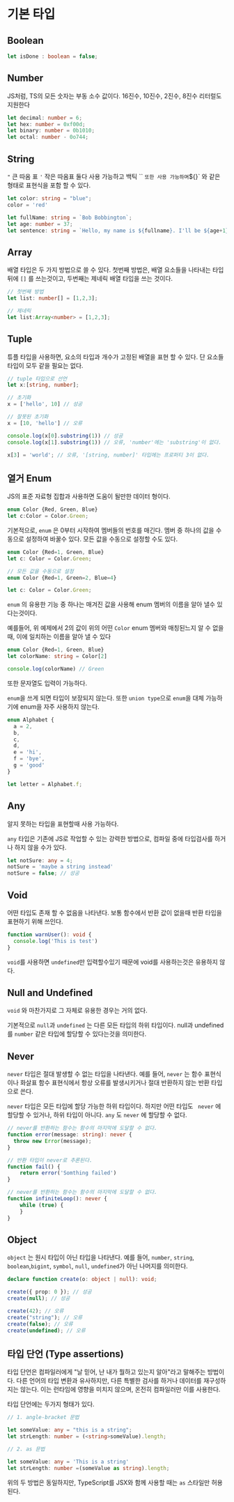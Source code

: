 # 기본 타입



## Boolean

```typescript
let isDone : boolean = false;
```



## Number

JS처럼, TS의 모든 숫자는 부동 소수 값이다. 16진수, 10진수, 2진수, 8진수 리터럴도 지원한다

```typescript
let decimal: number = 6;
let hex: number = 0xf00d;
let binary: number = 0b1010;
let octal: number - 0o744;
```



## String

`"` 큰 따옴 표 `'` 작은 따옴표 둘다 사용 가능하고 백틱 `` ` 또한 사용 가능하며 `${}` 와 같은 형태로 표현식을 포함 할 수 있다.

```typescript
let color: string = "blue";
color = 'red'

let fullName: string = `Bob Bobbington`;
let age: number = 37;
let sentence: string = `Hello, my name is ${fullname}. I'll be ${age+1} years old next month.`
```



## Array

배열 타입은 두 가지 방법으로 쓸 수 있다. 첫번째 방법은, 배열 요소들을 나타내는 타입 뒤에 `[]` 를 쓰는것이고, 두번째는 제네릭 배열 타입을 쓰는 것이다.

```typescript
// 첫번째 방법
let list: number[] = [1,2,3];

// 제네릭
let list:Array<number> = [1,2,3];
```



## Tuple

튜플 타입을 사용하면, 요소의 타입과 개수가 고정된 배열을 표현 할 수 있다. 단 요소들 타입이 모두 같을 필요는 없다.

```typescript
// tuple 타입으로 선언
let x:[string, number];

// 초기화
x = ['hello', 10] // 성공

// 잘못된 초기화
x = [10, 'hello'] // 오류

console.log(x[0].substring(1)) // 성공
console.log(x[1].substring(1)) // 오류, 'number'에는 'substring'이 없다.

x[3] = 'world'; // 오류, '[string, number]' 타입에는 프로퍼티 3이 없다.
```



## 열거 Enum

JS의 표준 자료형 집합과 사용하면 도움이 될만한 데이터 형이다. 

```typescript
enum Color {Red, Green, Blue}
let c:Color = Color.Green;
```

기본적으로, `enum` 은 0부터 시작하여 멤버들의 번호를 매긴다. 멤버 중 하나의 값을 수동으로 설정하여 바꿀수 있다. 모든 값을 수동으로 설정할 수도 있다.

```typescript
enum Color {Red=1, Green, Blue}
let c: Color = Color.Green;

// 모든 값을 수동으로 설정
enum Color {Red=1, Green=2, Blue=4}

let c: Color = Color.Green;
```

`enum` 의 유용한 기능 중 하나는 매겨진 값을 사용해 enum 멤버의 이름을 알아 낼수 있다는것이다. 

예를들어, 위 예제에서 2의 값이 위의 어떤 `Color` enum 멤버와 매칭된느지 알 수 없을 때, 이에 일치하는 이름을 알아 낼 수 있다

```typescript
enum Color {Red=1, Green, Blue}
let colorName: string = Color[2]

console.log(colorName) // Green
```



또한 문자열도 입력이 가능하다.

`enum`을 쓰게 되면 타입이 보장되지 않는다. 또한 `union type`으로 `enum`을 대체 가능하기에 enum을 자주 사용하지 않는다.

```typescript
enum Alphabet {
  a = 2,
  b,
  c,
  d,
  e = 'hi',
  f = 'bye',
  g = 'good'
}

let letter = Alphabet.f;
```



## Any

알지 못하는 타입을 표현할때 사용 가능하다.

`any` 타입은 기존에 JS로 작업할 수 있는 강력한 방법으로, 컴파일 중에 타입검사를 하거나 하지 않을 수가 있다. 

```typescript
let notSure: any = 4;
notSure = 'maybe a string instead'
notSure = false; // 성공
```



## Void

어떤 타입도 존재 할 수 없음을 나타낸다. 보통 함수에서 반환 값이 없을때 반환 타입을 표현하기 위해 쓰인다.

```typescript
function warnUser(): void {
  console.log('This is test')
}
```

`void`를 사용하면 `undefined`만 입력할수있기 때문에 void를 사용하는것은 유용하지 않다.



## Null and Undefined

`void` 와 마찬가지로 그 자체로 유용한 경우는 거의 없다.

기본적으로 `null`과 `undefined` 는 다른 모든 타입의 하위 타입이다. null과 undefined를 `number` 같은 타입에 할당할 수 있다는것을 의미한다.



## Never

`never` 타입은 절대 발생할 수 없는 타입을 나타낸다. 예를 들어, `never` 는 함수 표현식이나 화살표 함수 표현식에서 항상 오류를 발생시키거나 절대 반환하지 않는 반환 타입으로 쓴다.

`never` 타입은 모든 타입에 할당 가능한 하위 타입이다. 하지만 어떤 타입도 ` never` 에 할당할 수 있거나, 하위 타입이 아니다. `any` 도 `never` 에 할당할 수 없다.

``` typescript
// never를 반환하는 함수는 함수의 마지막에 도달할 수 없다.
function error(message: string): never {
  throw new Error(message);
}

// 반환 타입이 never로 추론된다.
function fail() {
	return error('Somthing failed')
}

// never를 반환하는 함수는 함수의 마지막에 도달할 수 없다.
function infiniteLoop(): never {
	while (true) {
	}
}
```



## Object

`object` 는 원시 타입이 아닌 타입을 나타낸다. 예를 들어, `number`, `string`, `boolean`,`bigint`,  `symbol`, `null`, `undefined`가 아닌 나머지를 의미한다.



```typescript
declare function create(o: object | null): void;

create({ prop: 0 }); // 성공
create(null); // 성공

create(42); // 오류
create("string"); // 오류
create(false); // 오류
create(undefined); // 오류
```



## 타입 단언 (Type assertions)

타입 단언은 컴파일러에게 "날 믿어, 난 내가 뭘하고 있는지 알아"라고 말해주는 방법이다. 다른 언어의 타입 변환과 유사하지만, 다른 특별한 검사를 하거나 데이터를 재구성하지는 않는다. 이는 런타임에 영향을 미치지 않으며, 온전히 컴파일러만 이를 사용한다. 

타입 단언에는 두가지 형태가 있다.

```typescript
// 1. angle-bracket 문법

let someValue: any = "this is a string";
let strLength: number = (<string>someValue).length;

// 2. as 문법

let someValue: any = 'This is a string'
let strLength: number =(someValue as string).length;
```

위의 두 방법은 동일하지만, TypeScript를 JSX와 함께 사용할 때는 `as` 스타일만 허용된다.